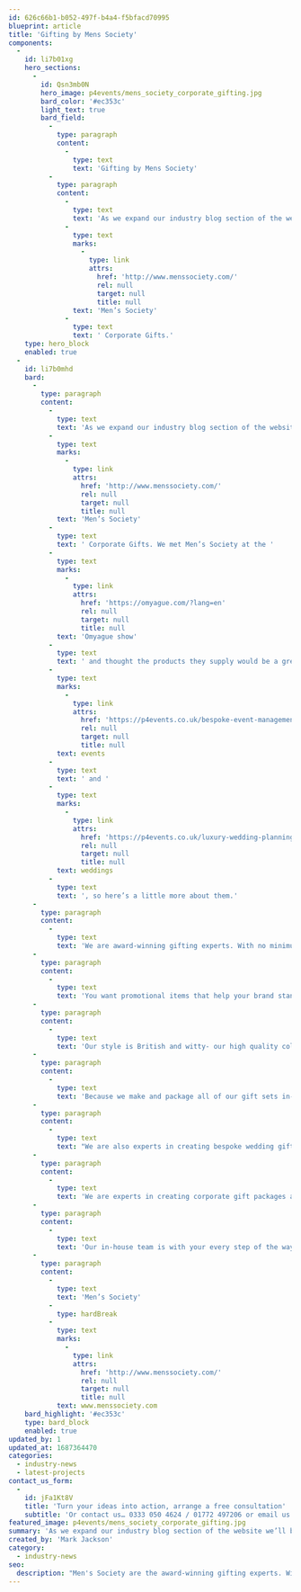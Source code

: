 ```yaml
---
id: 626c66b1-b052-497f-b4a4-f5bfacd70995
blueprint: article
title: 'Gifting by Mens Society'
components:
  -
    id: li7b01xg
    hero_sections:
      -
        id: Qsn3mb0N
        hero_image: p4events/mens_society_corporate_gifting.jpg
        bard_color: '#ec353c'
        light_text: true
        bard_field:
          -
            type: paragraph
            content:
              -
                type: text
                text: 'Gifting by Mens Society'
          -
            type: paragraph
            content:
              -
                type: text
                text: 'As we expand our industry blog section of the website we’ll be getting more of the suppliers we love to write guests blogs, and today it’s the turn of '
              -
                type: text
                marks:
                  -
                    type: link
                    attrs:
                      href: 'http://www.menssociety.com/'
                      rel: null
                      target: null
                      title: null
                text: 'Men’s Society'
              -
                type: text
                text: ' Corporate Gifts.'
    type: hero_block
    enabled: true
  -
    id: li7b0mhd
    bard:
      -
        type: paragraph
        content:
          -
            type: text
            text: 'As we expand our industry blog section of the website we’ll be getting more of the suppliers we love to write guests blogs, and today it’s the turn of '
          -
            type: text
            marks:
              -
                type: link
                attrs:
                  href: 'http://www.menssociety.com/'
                  rel: null
                  target: null
                  title: null
            text: 'Men’s Society'
          -
            type: text
            text: ' Corporate Gifts. We met Men’s Society at the '
          -
            type: text
            marks:
              -
                type: link
                attrs:
                  href: 'https://omyague.com/?lang=en'
                  rel: null
                  target: null
                  title: null
            text: 'Omyague show'
          -
            type: text
            text: ' and thought the products they supply would be a great addition to our '
          -
            type: text
            marks:
              -
                type: link
                attrs:
                  href: 'https://p4events.co.uk/bespoke-event-management/'
                  rel: null
                  target: null
                  title: null
            text: events
          -
            type: text
            text: ' and '
          -
            type: text
            marks:
              -
                type: link
                attrs:
                  href: 'https://p4events.co.uk/luxury-wedding-planning/'
                  rel: null
                  target: null
                  title: null
            text: weddings
          -
            type: text
            text: ', so here’s a little more about them.'
      -
        type: paragraph
        content:
          -
            type: text
            text: 'We are award-winning gifting experts. With no minimums, super fast lead times and personalisation available, we’re the perfect choice for a quirky, unique corporate gift.'
      -
        type: paragraph
        content:
          -
            type: text
            text: 'You want promotional items that help your brand stand out in a crowded marketplace. Something that will inspire a smile, a chuckle and an unexpected delight when they receive it. We’ve been making exciting gift packages since 2012, filling tins with handmade goodies including natural cosmetics and accessories. In short, they are gifts that people really want, and ideal for the person who has everything.'
      -
        type: paragraph
        content:
          -
            type: text
            text: 'Our style is British and witty- our high quality collection of homewares and cosmetics offer a light-hearted alternative to the classic branded notebook or promotional pen. We have alcohol gifts for those who like an evening tipple, travel sets for the jet-setting business person, and grooming gifts for cool dudes. Promotional products that help you make a real impact.'
      -
        type: paragraph
        content:
          -
            type: text
            text: 'Because we make and package all of our gift sets in-house, here in the UK, it’s super simple for us to personalise your business gifts. Using your logo, fonts and colours. This makes the gifts truly bespoke and individual to you, and is a great way to ensure continued brand awareness. We offer a range of options to suit your project needs – from co-branded to fully white labelled. The power of personalisation ensures maximum impact, they’ll remember your brand long after they’ve opened your present.'
      -
        type: paragraph
        content:
          -
            type: text
            text: "We are also experts in creating bespoke wedding gifts, whether you’re looking for a quirky personalised favour, or thank you gifts for the bridal party.\_ Our Groomsman Survival Kit contains everything to keep the day running smoothly, and help your best man keep his cool. We also have beautiful bridesmaid and bride gifts, and of course, survival kits for the stag and hen parties."
      -
        type: paragraph
        content:
          -
            type: text
            text: 'We are experts in creating corporate gift packages and have done so for a wide range of retailers, specialist gifting companies and branding agencies. With over three hundred lines of original gifts to delight your clients, you’re sure to find something perfect for your project. You can choose from our existing range, or we can source items for your to create your own truly bespoke gift.'
      -
        type: paragraph
        content:
          -
            type: text
            text: 'Our in-house team is with your every step of the way throughout- to manage every aspect of the project for you, leaving you to get on with your day-to-day tasks. Our award-winning designers can create beautiful and eye-catching graphics according to your brand guidelines, and you’ll get sign-off every step of the way. Because we create everything in-house, we have great flexibility on what we can produce.'
      -
        type: paragraph
        content:
          -
            type: text
            text: 'Men’s Society'
          -
            type: hardBreak
          -
            type: text
            marks:
              -
                type: link
                attrs:
                  href: 'http://www.menssociety.com/'
                  rel: null
                  target: null
                  title: null
            text: www.menssociety.com
    bard_highlight: '#ec353c'
    type: bard_block
    enabled: true
updated_by: 1
updated_at: 1687364470
categories:
  - industry-news
  - latest-projects
contact_us_form:
  -
    id: jFa1Kt8V
    title: 'Turn your ideas into action, arrange a free consultation'
    subtitle: 'Or contact us… 0333 050 4624 / 01772 497206 or email us: info@p4events.co.uk'
featured_image: p4events/mens_society_corporate_gifting.jpg
summary: 'As we expand our industry blog section of the website we’ll be getting more of the suppliers we love to write guests blogs, and today it’s the turn of Men’s Society Corporate Gifts.'
created_by: 'Mark Jackson'
category:
  - industry-news
seo:
  description: "Men's Society are the award-winning gifting experts. With no minimums, super fast lead times and personalisation available. Read more in our guests blog."
---
```

